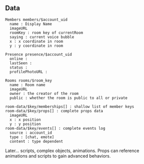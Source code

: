 Data
----

    Members members/$account_uid
      name : Display Name
      imageURL
      roomKey : room key of currentRoom
      saying : current voice bubble
      x : x coordinate in room
      y : y coordinate in room

    Presence presence/$account_uid
      online :
      lastSeen :
      status :
      profilePhotoURL :

    Rooms rooms/$room_key
      name : Room name
      imageURL
      owner : the creator of the room
      public : whether the room is public to all or private

    room-data/$key/memberships[] : shallow list of member keys
    room-data/$key/props[] : complete props data
      imageURL
      x : x position
      y : y position
    room-data/$key/events[] : complete events log
      source : account_id
      type : [chat, emote]
      content : type dependent

Later... scripts, complex objects, animations. Props can reference animations
and scripts to gain advanced behaviors.

